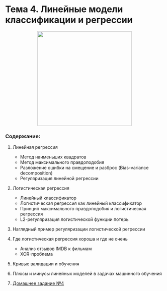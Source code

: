 # Тема 4. Линейные модели классификации и регрессии

<p align="center">
  <a href="https://habr.com/ru/company/ods/blog/323890/">
    <img height="300" src="https://habrastorage.org/files/256/a5d/ed0/256a5ded03274e0f87ccf97164c31c35.png">
  </a>
</p>

### Содержание:

1. Линейная регрессия
    - Метод наименьших квадратов
    - Метод максимального правдоподобия
    - Разложение ошибки на смещение и разброс (Bias-variance decomposition)
    - Регуляризация линейной регрессии 
    
2. Логистическая регрессия
    - Линейный классификатор
    - Логистическая регрессия как линейный классификатор
    - Принцип максимального правдоподобия и логистическая регрессия
    - L2-регуляризация логистической функции потерь
3. Наглядный пример регуляризации логистической регрессии
4. Где логистическая регрессия хороша и где не очень
    - Анализ отзывов IMDB к фильмам
    - XOR-проблема
5. Кривые валидации и обучения
6. Плюсы и минусы линейных моделей в задачах машинного обучения
7. [Домашнее задание №4](topic04_linear_models/assignment)
